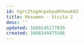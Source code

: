 ```yaml
---
id: hgrc2tug4cpxbyw9theuk92
title: Resumen - Visita 2
desc: ''
updated: 1680145177839
created: 1680144475586
---
```



